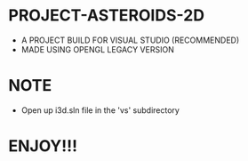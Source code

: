 # PROJECT-ASTEROIDS-2D
* A PROJECT BUILD FOR VISUAL STUDIO (RECOMMENDED)
* MADE USING OPENGL LEGACY VERSION
# NOTE
* Open up i3d.sln file in the 'vs' subdirectory 
# ENJOY!!!
